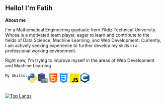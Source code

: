 <h2>Hello! I'm Fatih</h2>

<b> About me </b>
<p>
    I'm a Mathematical Engineering graduate from Yildiz Technical University.
    Whose is a motivated team player, eager to learn and contribute to the fields of Data Science, Machine Learning, and Web Development.
    Currently, I am actively seeking experience to further develop my skills in a professional working environment.
</p>

<p> Right now, I'm trying to improve myself in the areas of Web Development and Machine Learning</p>
<div style="display:flex;">
    <div>
        <code>My Skills:</code>
    </div>
    <div>
        <img src="images/python.png" alt="python" width=30px>
        <img src="images/sql.png" alt="sql" width=30px>
        <img src="images/html.png" alt="html" width=30px>
        <img src="images/css-3.png" alt="css" width=30px>
        <img src="images/js.png" alt="js" width=30px>
        <img src="images/c-lang.png" alt="c-lang" width=30px>
    </div>
</div>

<br>

[![Top Langs](https://github-readme-stats.vercel.app/api/top-langs/?username=fatihmatik&size_weight=0.5&count_weight=0.5&layout=compact)](https://github.com/fatihmatik/github-readme-stats)
